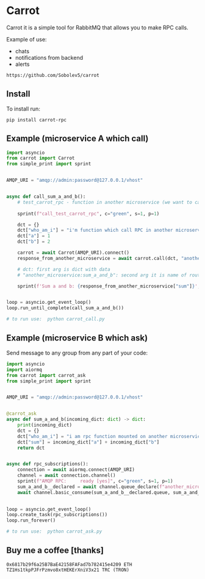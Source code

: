# Carrot
Carrot it is a simple tool for RabbitMQ that allows you to make RPC calls.

Example of use:
- chats
- notifications from backend
- alerts 


```no-highlight
https://github.com/Sobolev5/carrot
```

## Install
To install run:
```no-highlight
pip install carrot-rpc
```

## Example (microservice A which call)

```python
import asyncio
from carrot import Carrot
from simple_print import sprint


AMQP_URI = "amqp://admin:password@127.0.0.1/vhost"


async def call_sum_a_and_b():
    # test_carrot_rpc - function in another microservice (we want to call it)
  
    sprint(f"call_test_carrot_rpc", с="green", s=1, p=1)

    dct = {}
    dct["who_am_i"] = "i'm function which call RPC in another microservice"
    dct["a"] = 1
    dct["b"] = 2

    carrot = await Carrot(AMQP_URI).connect()
    response_from_another_microservice = await carrot.call(dct, "another_microservice:sum_a_and_b")    

    # dct: first arg is dict with data
    # "another_microservice:sum_a_and_b": second arg it is name of routing key (through default AMQP exchange) 

    sprint(f'Sum a and b: {response_from_another_microservice["sum"]}', c="yellow", s=1, p=1)


loop = asyncio.get_event_loop()
loop.run_until_complete(call_sum_a_and_b())

# to run use:  python carrot_call.py
```


## Example (microservice B which ask)

Send message to any group from any part of your code:
```python
import asyncio
import aiormq
from carrot import carrot_ask
from simple_print import sprint


AMQP_URI = "amqp://admin:password@127.0.0.1/vhost"


@carrot_ask
async def sum_a_and_b(incoming_dict: dict) -> dict:
    print(incoming_dict)
    dct = {}
    dct["who_am_i"] = "i am rpc function mounted on another microservice"
    dct["sum"] = incoming_dict["a"] + incoming_dict["b"]
    return dct


async def rpc_subscriptions():
    connection = await aiormq.connect(AMQP_URI)
    channel = await connection.channel()
    sprint(f"AMQP RPC:     ready [yes]", c="green", s=1, p=1)
    sum_a_and_b__declared = await channel.queue_declare(f"another_microservice:sum_a_and_b", durable=False)
    await channel.basic_consume(sum_a_and_b__declared.queue, sum_a_and_b, no_ack=False)  
    

loop = asyncio.get_event_loop()
loop.create_task(rpc_subscriptions())
loop.run_forever()

# to run use:  python carrot_ask.py
```

## Buy me a coffee [thanks]
```no-highlight
0x6817b29f6a25B7BaE42158FAFad7b782415e4209 ETH
TZ1Hs1tkpPJFrPzmvo8xtHEKErXniV3x21 TRC (TRON)
```





